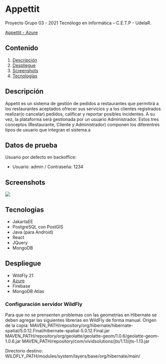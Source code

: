 ﻿# Appettit

Proyecto Grupo 03 - 2021 Tecnólogo en Informática – C.E.T.P - UdelaR.

[Appettit - Azure](#)

## Contenido
1. [Descripción](#descripción)
2. [Despliegue](#despliegue)
3. [Screenshots](#screenshots)
4. [Tecnologías](#tecnologías)

## Descripción

Appetit es un sistema de gestión de pedidos a restaurantes que permitirá a los restaurantes aceptados ofrecer sus servicios y a los clientes registrados realizar(o cancelar) pedidos, calificar y reportar posibles incidentes. A su vez, la plataforma será gestionada por un usuario Administrador. Estos tres conceptos (Restaurante, Cliente y Administrador) componen los diferentres tipos de usuario que integran el sistema.a


## Datos de prueba
Usuario por defecto en backoffice:

- Usuario: admin / Contraseña: 1234

## Screenshots

![](./Documentacion/screenshots-del-sistema/screenshot.png)

## Tecnologías

- JakartaEE
- PostgreSQL con PostGIS
- Java (para Android)
- React
- JQuery
- MongoDB

## Despliegue

- WildFly 21
- [Azure](https://azure.microsoft.com/)
- Firebase
- MongoDB Atlas

### Configuración servidor WildFly 
Para que no se prensenten problemas con las geometrías en Hibernate se deben agregar las siguientes librerías en WildFly de forma manual.
Origen de la copia:
MAVEN_PATH/repository/org/hibernate/hibernate-spatial/5.0.12.Final/hibernate-spatial-5.0.12.Final.jar
MAVEN_PATH/repository/org/geolatte/geolatte-geom/1.0.6/geolatte-geom-1.0.6.jar
MAVEN_PATH/repository/com/vividsolutions/jts/1.13/jts-1.13.jar

Directorio destino:
WILDFLY_PATH/modules/system/layers/base/org/hibernate/main/
